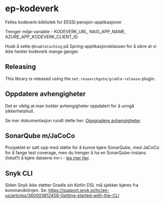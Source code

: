 # ep-kodeverk
Felles kodeverk-bibliotek for EESSI pensjon-applikasjoner

Trenger miljø-variable - KODEVERK_URL, NAIS_APP_NAME, AZURE_APP_KODEVERK_CLIENT_ID

Husk å sette `@EnableCaching` på Spring-applikasjonsklassen for å sikre at vi ikke henter kodeverk mange ganger. 

## Releasing

This library is released using the `net.researchgate/gradle-release`-plugin.

## Oppdatere avhengigheter

Det er viktig at man holder avhengigheter oppdatert for å unngå sikkerhetshull.

Se mer dokumentasjon rundt dette her: [Oppgradere avhengigheter](https://github.com/navikt/eessi-pensjon/blob/master/docs/dev/oppgradere_avhengigheter.md).

## SonarQube m/JaCoCo

Prosjektet er satt opp med støtte for å kunne kjøre SonarQube, med JaCoCo for å fange test coverage, men du trenger å ha en SonarQube-instans (lokal?) å kjøre dataene inn i - [les mer her](https://github.com/navikt/eessi-pensjon/blob/master/docs/dev/sonarqube.md).

## Snyk CLI

Siden Snyk ikke støtter Gradle sin Kotlin DSL må sjekker kjøres fra kommandolinjen.
Se: https://support.snyk.io/hc/en-us/articles/360003812458-Getting-started-with-the-CLI